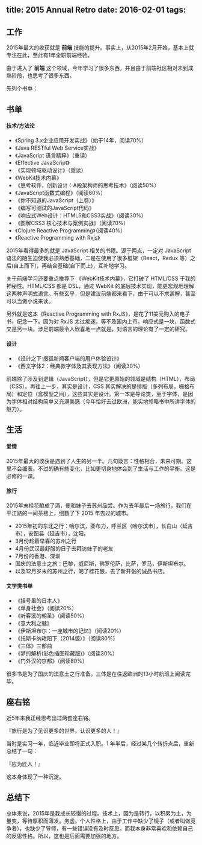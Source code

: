 title: 2015 Annual Retro
date: 2016-02-01
tags:
---

## 工作

2015年最大的收获就是 **前端** 技能的提升。事实上，从2015年2月开始，基本上就专注在此，至此有1年全职前端经验。

由于进入了 **前端** 这个领域，今年学习了很多东西，并且由于前端社区相对未到成熟阶段，也思考了很多东西。

先列个书单：

## 书单

#### 技术/方法论

- 《Spring 3.x企业应用开发实战》（始于14年，阅读70%）
- 《Java RESTful Web Service实战》
- 《JavaScript 语言精粹》（重读）
- 《Effective JavaScript》
- 《实现领域驱动设计》（重读）
- 《WebKit技术内幕》
- 《思考软件，创新设计：A段架构师的思考技术》（阅读50%）
- 《JavaScript函数式编程》（阅读60%）
- 《你不知道的JavaScript（上卷）》
- 《编写可测试的JavaScript代码》
- 《响应式Web设计：HTML5和CSS3实战》（阅读30%）
- 《图解CSS3 核心技术与案例实战》（阅读70%）
- 《Clojure Reactive Programming》（阅读40%）
- 《Reactive Programming with Rxjs》

2015年看得最多的就是 JavaScript 相关的书籍。源于两点，一定对 JavaScript 语法的陌生迫使我必须熟悉基础，二是在使用了很多框架（React，Redux 等）之后(自上而下)，再结合基础(自下而上)，互补地学习。

关于前端学习还要重点推荐下 《WebKit技术内幕》，它打破了 HTML/CSS 于我的神秘性。HTML/CSS 都是 DSL，通过 WebKit 的底层技术实现，能更宏观地理解这两种声明式语言。有些玄乎，但是建议前端都来看下，由于可以不求甚解，甚至可以当做小说来读。

另外就是这本《Reactive Programming with RxJS》，是花了11美元购入的电子书，纪念一下。因为对 RxJS 太过痴迷，等不及国内上市。响应式是一块，函数式又是另一块。涉足前端最令人欣喜地一点就是，对语言的理论有了一定的研究。

#### 设计

- 《设计之下:搜狐新闻客户端的用户体验设计》
- 《西文字体2：经典款字体及其表现方法》（阅读30%）

前端除了涉及到逻辑（JavaScript），但是它更原始的领域是结构（HTML），布局（CSS）。再往上一步，其实是设计，CSS 其实解决的是排版（多列布局，栅格布局）和定位（盒模型之间），这些其实是设计。第一本是导论类，至于字体，是因为字体相对结构简单又充满美感（今年恰好去过欧洲，能实地领略书中所讲字体的魅力）。

## 生活

#### 爱情

2015年最大的收获是遇到了人生的另一半。几句箴言：性格相合，未来可期。这里不会细表。不过的确有些变化，比如更切身地体会到了生活与工作的平衡。这是必修的一课。

#### 旅行

2015年末桂花酿成了酒，便和妹子去苏州品尝。作为去年最后一场旅行，我们在平江路的一间茶楼上，细数了下 2015 年去过的城市。

- 2015年初的东北之行：哈尔滨，亚布力，呼兰区（哈尔滨市），长白山（延吉市），安图县（延吉市），沈阳。
- 3月份趁着早春的苏州之行
- 4月份武汉最舒服的日子去拜访妹子的老友
- 7月份的香港、深圳
- 国庆的法意土之旅：巴黎，威尼斯，佛罗伦萨，比萨，罗马，伊斯坦布尔。
- 以及12月岁末的苏州之行，喝了桂花酿，去了新开张的诚品书店。

#### 文学类书单

- 《括号里的日本人》
- 《单身社会》（阅读20%）
- 《听客溪的朝圣》（阅读50%）
- 《意大利之魅》
- 《伊斯坦布尔：一座城市的记忆》（阅读20%）
- 《托斯卡纳艳阳下（2014版）》（阅读80%）
- 《三体》三部曲
- 《梦的解析(彩色插图珍藏版)》（阅读30%）
- 《门外汉的京都》（阅读80%）

很多书是为了国庆的法意土之行准备。三体是在往返欧洲的13小时航班上阅读完毕。

## 座右铭

近5年来我正经思考出过两套座右铭。

『旅行是为了见识更多的世界，认识更多的人！』

当时是实习一年，临近毕业即将正式入职。1 年半后，经过某几个转折点后，重新总结了一句：

『应为匠人！』

这本身体现了一种沉淀。

## 总结下

总体来说，2015年是我成长较慢的过程。技术上，因为是转行，以积累为主，为量变，等待厚积而薄发。务虚。个人性格上，由于工作中缺少了镜子（或者叫做竞争者），也缺少了导师，有一些错误没有及时反思。而我本身非常喜欢和依赖自己的反思性格。所以，这也是后面需要加强的地方。

